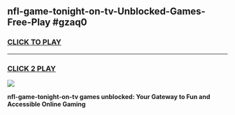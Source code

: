 
## nfl-game-tonight-on-tv-Unblocked-Games-Free-Play #gzaq0
<h3>
<a href="https://us.freeplayer.one?title=nfl-game-tonight-on-tv&ref=9M">CLICK TO PLAY</a></h3>
<hr>

<h3>
<a href="https://us.freeplayer.one?title=nfl-game-tonight-on-tv&ref=9M">CLICK 2 PLAY</a>
  
</h3>

<a href="https://us.freeplayer.one?title=nfl-game-tonight-on-tv&ref=9M"><img src="https://clearcache.store/games.png"></a>


**nfl-game-tonight-on-tv games unblocked: Your Gateway to Fun and Accessible Online Gaming**
